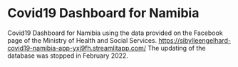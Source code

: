 # Covid19 Dashboard for Namibia
Covid19 Dashboard for Namibia using the data provided on the Facebook page of the Ministry of Health and Social Services.
https://sibylleengelhard-covid19-namibia-app-yxj9fh.streamlitapp.com/
The updating of the database was stopped in February 2022.
